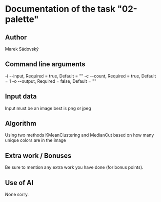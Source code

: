 # Documentation of the task "02-palette"

## Author
Marek Sádovský

## Command line arguments
-i --input, Required = true, Default = ""
  -c --count, Required = true, Default = 1
  -o --output, Required = false, Default = ""

## Input data
Input must be an image best is png or jpeg

## Algorithm
Using two methods KMeanClustering and MedianCut based on how many unique colors are in the image

## Extra work / Bonuses
Be sure to mention any extra work you have done (for bonus points).

## Use of AI
None sorry.
